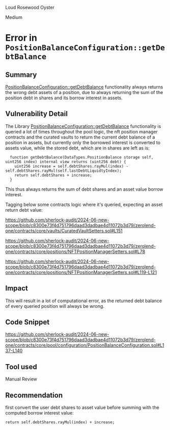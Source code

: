 Loud Rosewood Oyster

Medium

# Error in `PositionBalanceConfiguration::getDebtBalance`

## Summary
[PositionBalanceConfiguration::getDebtBalance](https://github.com/sherlock-audit/2024-06-new-scope/blob/c8300e73f4d751796daad3dadbae4d11072b3d79/zerolend-one/contracts/core/pool/configuration/PositionBalanceConfiguration.sol#L137-L140) functionality always returns the wrong debt assets of a position, due to always returning the sum of the position debt in shares and its borrow interest in assets. 
## Vulnerability Detail
The Library [PositionBalanceConfiguration::getDebtBalance](https://github.com/sherlock-audit/2024-06-new-scope/blob/c8300e73f4d751796daad3dadbae4d11072b3d79/zerolend-one/contracts/core/pool/configuration/PositionBalanceConfiguration.sol#L137-L140) functionality is queried a lot of times throughout the pool logic, the nft position manager contracts and the curated vaults to return the current debt balance of a position in assets, but currently only the borrowed interest is converted to assets value, while the stored debt, which are in shares are left as is:
```solidity
  function getDebtBalance(DataTypes.PositionBalance storage self, uint256 index) internal view returns (uint256 debt) {
    uint256 increase = self.debtShares.rayMul(index) - self.debtShares.rayMul(self.lastDebtLiquidtyIndex);
    return self.debtShares + increase;
  }
```
This thus always returns the sum of debt shares and an asset value borrow interest.

Tagging below some contracts logic where it's queried, expecting an asset return debt value:

https://github.com/sherlock-audit/2024-06-new-scope/blob/c8300e73f4d751796daad3dadbae4d11072b3d79/zerolend-one/contracts/core/vaults/CuratedVaultSetters.sol#L151

https://github.com/sherlock-audit/2024-06-new-scope/blob/c8300e73f4d751796daad3dadbae4d11072b3d79/zerolend-one/contracts/core/positions/NFTPositionManagerSetters.sol#L78

https://github.com/sherlock-audit/2024-06-new-scope/blob/c8300e73f4d751796daad3dadbae4d11072b3d79/zerolend-one/contracts/core/positions/NFTPositionManagerSetters.sol#L119-L121

## Impact
This will result in a lot of computational error, as the returned debt balance of every queried position will always be wrong.
## Code Snippet
https://github.com/sherlock-audit/2024-06-new-scope/blob/c8300e73f4d751796daad3dadbae4d11072b3d79/zerolend-one/contracts/core/pool/configuration/PositionBalanceConfiguration.sol#L137-L140
## Tool used

Manual Review

## Recommendation
first convert the user debt shares to asset value before summing with the computed borrow interest value:
```solidity
return self.debtShares.rayMul(index) + increase;
```